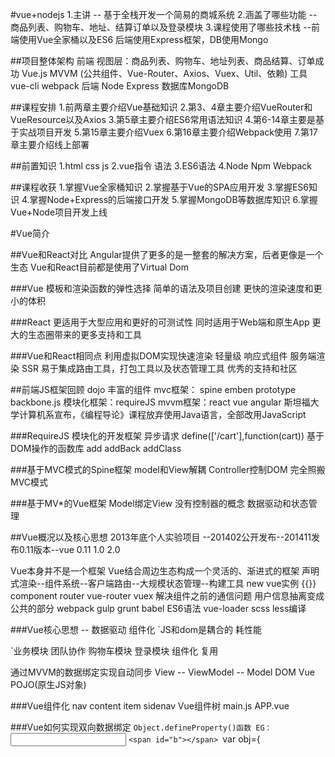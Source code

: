 #vue+nodejs
1.主讲 -- 基于全栈开发一个简易的商城系统
2.涵盖了哪些功能 -- 商品列表、购物车、地址、结算订单以及登录模块
3.课程使用了哪些技术栈 --前端使用Vue全家桶以及ES6 后端使用Express框架，DB使用Mongo

##项目整体架构
前端 视图层：商品列表、购物车、地址列表、商品结算、订单成功
	Vue.js MVVM (公共组件、Vue-Router、Axios、Vuex、Util、依赖)
	工具 vue-cli webpack
后端 Node Express 数据库MongoDB

##课程安排
1.前两章主要介绍Vue基础知识 
2.第3、4章主要介绍VueRouter和VueResource以及Axios
3.第5章主要介绍ES6常用语法知识
4.第6-14章主要是基于实战项目开发
5.第15章主要介绍Vuex
6.第16章主要介绍Webpack使用
7.第17章主要介绍线上部署

##前置知识
1.html css js
2.vue指令 语法
3.ES6语法
4.Node Npm Webpack

##课程收获
1.掌握Vue全家桶知识
2.掌握基于Vue的SPA应用开发
3.掌握ES6知识
4.掌握Node+Express的后端接口开发
5.掌握MongoDB等数据库知识
6.掌握Vue+Node项目开发上线

#Vue简介

##Vue和React对比
	Angular提供了更多的是一整套的解决方案，后者更像是一个生态
	Vue和React目前都是使用了Virtual Dom

###Vue
	模板和渲染函数的弹性选择
	简单的语法及项目创建
	更快的渲染速度和更小的体积

###React
	更适用于大型应用和更好的可测试性
	同时适用于Web端和原生App
	更大的生态圈带来的更多支持和工具

###Vue和React相同点
	利用虚拟DOM实现快速渲染
	轻量级
	响应式组件
	服务端渲染 SSR
	易于集成路由工具，打包工具以及状态管理工具
	优秀的支持和社区

##前端JS框架回顾
dojo 丰富的组件
mvc框架： spine emben prototype  backbone.js 
模块化框架：requireJS
mvvm框架：react vue angular
	斯坦福大学计算机系宣布，《编程导论》课程放弃使用Java语言，全部改用JavaScript

###RequireJS 模块化的开发框架 异步请求
	define(['/cart'],function(cart))
	基于DOM操作的函数库 add addBack addClass

###基于MVC模式的Spine框架
	model和View解耦
	Controller控制DOM
	完全照搬MVC模式

###基于MV*的Vue框架
	Model绑定View
	没有控制器的概念
	数据驱动和状态管理

##Vue概况以及核心思想
2013年底个人实验项目 --201402公开发布--201411发布0.11版本--vue 0.11 1.0 2.0

Vue本身并不是一个框架
Vue结合周边生态构成一个灵活的、渐进式的框架
	声明式渲染--组件系统--客户端路由--大规模状态管理--构建工具
	new vue实例 {{}}
	component
	router vue-router
	vuex 解决组件之前的通信问题 用户信息抽离变成公共的部分
	webpack gulp grunt babel ES6语法 vue-loader scss less编译

###Vue核心思想 -- 数据驱动 组件化
`JS和dom是耦合的 耗性能 

`业务模块 团队协作 购物车模块 登录模块 组件化 复用

通过MVVM的数据绑定实现自动同步
View -- ViewModel -- Model
DOM       Vue      POJO(原生JS对象)

###Vue组件化
	nav content item sidenav
Vue组件树 main.js  APP.vue

###Vue如何实现双向数据绑定
`Object.defineProperty()函数
EG：
`<input type="text" id="a"/>
`<span id="b"></span>
`var obj={







